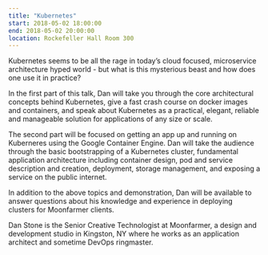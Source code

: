 ```yaml
---
title: "Kubernetes"
start: 2018-05-02 18:00:00
end: 2018-05-02 20:00:00
location: Rockefeller Hall Room 300
---
```


Kubernetes seems to be all the rage in today’s cloud focused,
microservice architecture hyped world - but what is this mysterious
beast and how does one use it in practice?

In the first part of this talk, Dan will take you through the core
architectural concepts behind Kubernetes, give a fast crash course on
docker images and containers, and speak about Kubernetes as a
practical, elegant, reliable and manageable solution for applications
of any size or scale.

The second part will be focused on getting an app up and running on
Kuberneres using the Google Container Engine. Dan will take the
audience through the basic bootstrapping of a Kubernetes cluster,
fundamental application architecture including container design, pod
and service description and creation, deployment, storage management,
and exposing a service on the public internet.

In addition to the above topics and demonstration, Dan will be
available to answer questions about his knowledge and experience in
deploying clusters for Moonfarmer clients.

Dan Stone is the Senior Creative Technologist at Moonfarmer, a design
and development studio in Kingston, NY where he works as an
application architect and sometime DevOps ringmaster.
